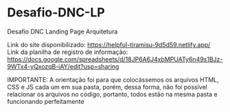 # Desafio-DNC-LP
Desafio DNC Landing Page Arquitetura

Link do site disponibilizado: https://helpful-tiramisu-9d5d59.netlify.app/
Link da planilha de registro de informação: https://docs.google.com/spreadsheets/d/18JP6A6J4xbMPUATy6n49s1BJz-9WTx4-yQxozqB-iAY/edit?usp=sharing

IMPORTANTE: A orientação foi para que colocássemos os arquivos HTML, CSS e JS cada um em sua pasta, porém, dessa forma, não foi possível relacionar os arquivos no código, portanto, todos estão na mesma pasta e funcionando perfeitamente
